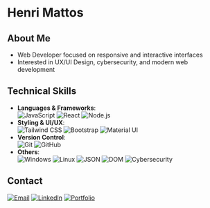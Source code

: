 # Henri Mattos  

## About Me  
- Web Developer focused on responsive and interactive interfaces  
- Interested in UX/UI Design, cybersecurity, and modern web development  

## Technical Skills  
- **Languages & Frameworks**:  
  ![JavaScript](https://img.shields.io/badge/JavaScript-ES6%2B-F7DF1E?logo=javascript&style=flat-square)    ![React](https://img.shields.io/badge/React.js-61DAFB?logo=react&style=flat-square)    ![Node.js](https://img.shields.io/badge/Node.js-339933?logo=node.js&style=flat-square)  
- **Styling & UI/UX**:  
  ![Tailwind CSS](https://img.shields.io/badge/Tailwind%20CSS-38B2AC?logo=tailwind-css&style=flat-square)    ![Bootstrap](https://img.shields.io/badge/Bootstrap-563D7C?logo=bootstrap&style=flat-square)    ![Material UI](https://img.shields.io/badge/Material%20UI-0081CB?logo=mui&style=flat-square)  
- **Version Control**:  
  ![Git](https://img.shields.io/badge/Git-F05032?logo=git&style=flat-square)    ![GitHub](https://img.shields.io/badge/GitHub-181717?logo=github&style=flat-square)  
- **Others**:  
  ![Windows](https://img.shields.io/badge/Windows-0078D6?logo=windows&style=flat-square)    ![Linux](https://img.shields.io/badge/Linux-FCC624?logo=linux&style=flat-square)    ![JSON](https://img.shields.io/badge/JSON-000?logo=json&style=flat-square)    ![DOM](https://img.shields.io/badge/DOM%20Manipulation-000?logo=javascript&style=flat-square)    ![Cybersecurity](https://img.shields.io/badge/Cybersecurity-000?logo=lock&style=flat-square)  

## Contact  
[<img src="https://img.shields.io/badge/ProtonMail-8B89CC?logo=protonmail&style=flat-square" alt="Email">](mailto:henrikdepaivamattos@proton.me)  [<img src="https://img.shields.io/badge/LinkedIn-0A66C2?logo=linkedin&style=flat-square" alt="LinkedIn">](https://www.linkedin.com/in/henri-mattos)  [<img src="https://img.shields.io/badge/Portfolio-000?logo=web&style=flat-square" alt="Portfolio">](https://)  
